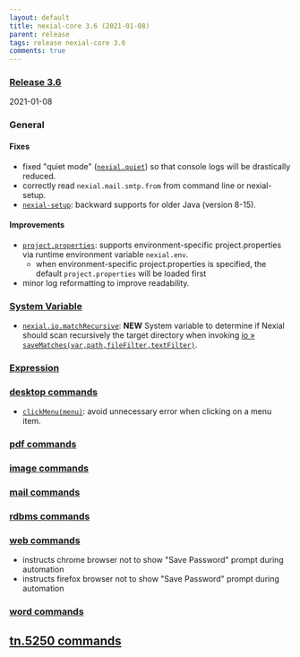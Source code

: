 ```yaml
---
layout: default
title: nexial-core 3.6 (2021-01-08)
parent: release
tags: release nexial-core 3.6
comments: true
---
```


### <a href="https://github.com/nexiality/nexial-core/releases/tag/nexial-core-v3.6_????" class="external-link" target="_nexial_link">Release 3.6</a>
2021-01-08


### General
#### Fixes
- fixed "quiet mode" ([`nexial.quiet`](../systemvars/index.html#nexial.quiet)) so that console logs will be drastically 
  reduced.
- correctly read `nexial.mail.smtp.from` from command line or nexial-setup.
- [`nexial-setup`](../userguide/BatchFiles#nexial-setup): backward supports for older Java (version 8-15).

#### Improvements
- [`project.properties`](../userguide/UnderstandingProjectStructure#artifactprojectproperties): supports 
  environment-specific project.properties via runtime environment variable `nexial.env`.
  - when environment-specific project.properties is specified, the default `project.properties` will be loaded first
- minor log reformatting to improve readability.


### [System Variable](../systemvars)
- [`nexial.io.matchRecursive`](../systemvars/index#nexial.ui.matchRecursive): **NEW** System variable to determine if 
  Nexial should scan recursively the target directory when invoking 
  [io &raquo; `saveMatches(var,path,fileFilter,textFilter)`](../commands/io/saveMatches(var,path,fileFilter,textFilter)).


### [Expression](../expressions)

 
### [desktop commands](../commands/desktop)
- [`clickMenu(menu)`](../commands/desktop/clickMenu(menu)): avoid unnecessary error when clicking on a menu item.


### [pdf commands](../commands/pdf)


### [image commands](../commands/image)


### [mail commands](../commands/mail)


### [rdbms commands](../commands/rdbms)


### [web commands](../commands/web)
- instructs chrome browser not to show "Save Password" prompt during automation
- instructs firefox browser not to show "Save Password" prompt during automation
 

### [word commands](../commands/word)


## [tn.5250 commands](../commands/tn.5250)
